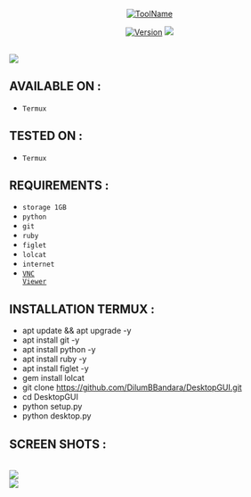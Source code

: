 
<p align="center">
<a href="https://github.com/DilumBBandara/DesktopGUI"><img title="ToolName" src="https://img.shields.io/badge/DesktopGUI-blue?style=for-the-badge&logo="></a>
</p>
<p align="center">
<a href="https://github.com/DilumBBandara/DesktopGUI"><img title="Version" src="https://img.shields.io/badge/Version-1.1-green?style=for-the-badge&logo="></a>
<a href="https://github.com/DilumBBandara/DesktopGUI"><img src="https://img.shields.io/github/license/DilumBBandara/DesktopGUI"></p>
<br><a href="https://github.com/DilumBBandara/DesktopGUI"><img src="https://github.com/DilumBBandara/DilumBBandara/blob/main/IMG_20220607_191930_129.jpg"></a>

## AVAILABLE ON :

 * <code>Termux</code>

## TESTED ON :
 
 * <code>Termux</code>

## REQUIREMENTS :

 * <code>storage 1GB</code>
 * <code>python</code>
 * <code>git</code>
 * <code>ruby</code>
 * <code>figlet</code>
 * <code>lolcat</code>
 * <code>internet</code>
 * <code><a href="https://play.google.com/store/apps/details?id=com.realvnc.viewer.android&hl=en&gl=US&referrer=utm_source%3Dgoogle%26utm_medium%3Dorganic%26utm_term%3Dvnc+viewer&pcampaignid=APPU_1_e3OfYsnJLOrD3LUPqYqSqAY">VNC Viewer</a></code>

## INSTALLATION TERMUX :
 
  * apt update && apt upgrade -y
  * apt install git -y
  * apt install python -y
  * apt install ruby -y
  * apt install figlet -y
  * gem install lolcat
  * git clone https://github.com/DilumBBandara/DesktopGUI.git
  * cd DesktopGUI
  * python setup.py
  * python desktop.py

## SCREEN SHOTS :

   <br><a href="https://github.com/DilumBBandara/DesktopGUI"><img src="https://github.com/DilumBBandara/DilumBBandara/blob/main/IMG_20220607_191930_129.jpg"></a>
   <br><a href="https://github.com/DilumBBandara/DesktopGUI"><img src="https://github.com/DilumBBandara/DilumBBandara/blob/main/IMG_20220607_205800.jpg"></a>
